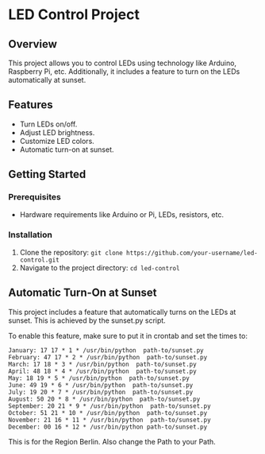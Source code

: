 # LED Control Project

## Overview

This project allows you to control LEDs using technology like Arduino, Raspberry Pi, etc. Additionally, it includes a feature to turn on the LEDs automatically at sunset.

## Features

- Turn LEDs on/off.
- Adjust LED brightness.
- Customize LED colors.
- Automatic turn-on at sunset.

## Getting Started

### Prerequisites

- Hardware requirements like Arduino or Pi, LEDs, resistors, etc.

### Installation

1. Clone the repository: `git clone https://github.com/your-username/led-control.git`
2. Navigate to the project directory: `cd led-control`

## Automatic Turn-On at Sunset

This project includes a feature that automatically turns on the LEDs at sunset. This is achieved by the sunset.py script.

To enable this feature, make sure to put it in crontab and set the times to: 

```
January: 17 17 * 1 * /usr/bin/python  path-to/sunset.py
February: 47 17 * 2 * /usr/bin/python  path-to/sunset.py
March: 17 18 * 3 * /usr/bin/python  path-to/sunset.py
April: 48 18 * 4 * /usr/bin/python  path-to/sunset.py
May: 18 19 * 5 * /usr/bin/python  path-to/sunset.py
June: 49 19 * 6 * /usr/bin/python  path-to/sunset.py
July: 19 20 * 7 * /usr/bin/python  path-to/sunset.py
August: 50 20 * 8 * /usr/bin/python  path-to/sunset.py
September: 20 21 * 9 * /usr/bin/python  path-to/sunset.py
October: 51 21 * 10 * /usr/bin/python  path-to/sunset.py
November: 21 16 * 11 * /usr/bin/python  path-to/sunset.py
December: 00 16 * 12 * /usr/bin/python path-to/sunset.py
```

This is for the Region Berlin. Also change the Path to your Path.
